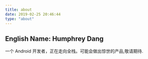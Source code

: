 ```yaml
---
title: about
date: 2019-02-25 20:46:44
type: "about"
---
```


## English Name: Humphrey Dang

一个 Android 开发者，正在走向全栈。可能会做出惊世的产品,敬请期待.
